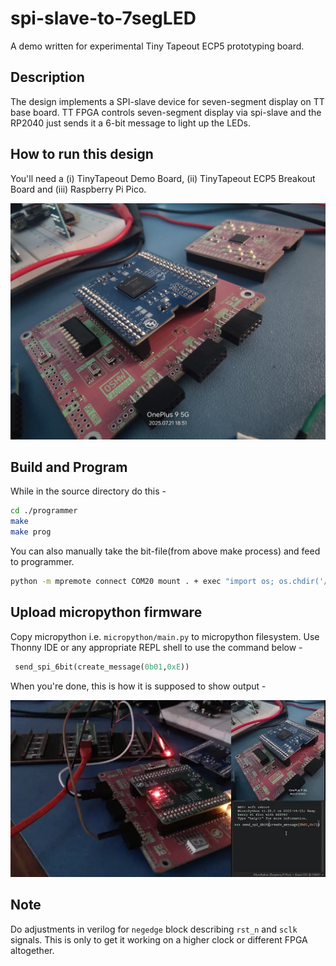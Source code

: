 # spi-slave-to-7segLED
A demo written for experimental Tiny Tapeout ECP5 prototyping board.
## Description

The design implements a SPI-slave device for seven-segment display on TT base board. TT FPGA controls seven-segment display via spi-slave and the RP2040 just sends it a 6-bit message to light up the LEDs.

## How to run this design
You'll need a 
(i) TinyTapeout Demo Board, 
(ii) TinyTapeout ECP5 Breakout Board and 
(iii) Raspberry Pi Pico.

![TT Demo board with ECP5 Breakout](_assets/TT_FPGA.jpg)

## Build and Program
While in the source directory do this -
```bash
cd ./programmer
make
make prog
```

You can also manually take the bit-file(from above make process) and feed to programmer.

```bash
python -m mpremote connect COM20 mount . + exec "import os; os.chdir('/remote'); import ecp_prog; ecp_prog.execute('spi_7seg.bit')"
```

## Upload micropython firmware

Copy micropython i.e. ``micropython/main.py`` to micropython filesystem. Use Thonny IDE or any appropriate REPL shell to use the command below -

```python
 send_spi_6bit(create_message(0b01,0xE))
 ```

When you're done, this is how it is supposed to show output -

![webp](_assets/spi_7segment_tt.webp)

## Note
Do adjustments in verilog for ``negedge`` block describing ``rst_n`` and ``sclk`` signals. This is only to get it working on a higher clock or different FPGA altogether.